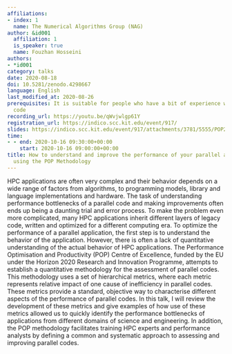 ```yaml
---
affiliations:
- index: 1
  name: The Numerical Algorithms Group (NAG)
author: &id001
  affiliation: 1
  is_speaker: true
  name: Fouzhan Hosseini
authors:
- *id001
category: talks
date: 2020-08-18
doi: 10.5281/zenodo.4298667
language: English
last_modified_at: 2020-08-26
prerequisites: It is suitable for people who have a bit of experience with parallel
  code
recording_url: https://youtu.be/qWvjwlgp61Y
registration_url: https://indico.scc.kit.edu/event/917/
slides: https://indico.scc.kit.edu/event/917/attachments/3781/5555/POP2-SORSE-FouzhanHosseini.pdf
time:
- - end: 2020-10-16 09:30:00+00:00
    start: 2020-10-16 09:00:00+00:00
title: How to understand and improve the performance of your parallel applications
  using the POP Methodology
---
```


HPC applications are often very complex and their behavior depends on a wide range of factors from algorithms, to programming models, library and language implementations and hardware. The task of understanding performance bottlenecks of a parallel code and making improvements often ends up being a daunting trial and error process. To make the problem even more complicated, many HPC applications inherit different layers of legacy code, written and optimized for a different computing era. To optimize the performance of a parallel application, the first step is to understand the behavior of the application. However, there is often a lack of quantitative understanding of the actual behavior of HPC applications. The Performance Optimisation and Productivity (POP) Centre of Excellence, funded by the EU under the Horizon 2020 Research and Innovation Programme, attempts to establish a quantitative methodology for the assessment of parallel codes. This methodology uses a set of hierarchical metrics, where each metric represents relative impact of one cause of inefficiency in parallel codes. These metrics provide a standard, objective way to characterise different aspects of the performance of parallel codes. In this talk, I will review the development of these metrics and give examples of how use of these metrics allowed us to quickly identify the performance bottlenecks of applications from different domains of science and engineering. In addition, the POP methodology facilitates training HPC experts and performance analysts by defining a common and systematic approach to assessing and improving parallel codes.